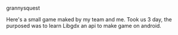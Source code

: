 grannysquest

Here's a small game maked by my team and me.
Took us 3 day, the purposed was to learn Libgdx an api to make game on android.
